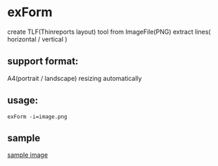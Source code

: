 # exForm
create TLF(Thinreports layout) tool from ImageFile(PNG)
extract lines( horizontal / vertical )

## support format: 
A4(portrait / landscape)
resizing automatically

## usage:
````
exForm -i=image.png
````

## sample
[sample image](https://camo.qiitausercontent.com/b35fd3e0ecb6d0ad74879e9ad5c3a6d6adcc32ae/68747470733a2f2f71696974612d696d6167652d73746f72652e73332e61702d6e6f727468656173742d312e616d617a6f6e6177732e636f6d2f302f3238343232342f66613930366232312d336230302d386636332d333962372d3665323338366331393662342e706e67)
